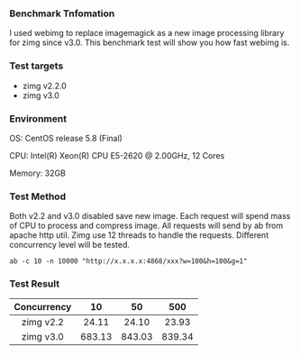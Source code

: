 ### Benchmark Tnfomation

I used webimg to replace imagemagick as a new image processing library for zimg since v3.0. This benchmark test will show you how fast webimg is.

### Test targets

- zimg v2.2.0
- zimg v3.0

### Environment

OS: CentOS release 5.8 (Final)

CPU: Intel(R) Xeon(R) CPU E5-2620 @ 2.00GHz, 12 Cores

Memory: 32GB

### Test Method

Both v2.2 and v3.0 disabled save new image. Each request will spend mass of CPU to process and compress image. All requests will send by ab from apache http util. Zimg use 12 threads to handle the requests. Different concurrency level will be tested.

```
ab -c 10 -n 10000 "http://x.x.x.x:4868/xxx?w=100&h=100&g=1"
```
### Test Result

| Concurrency     |10| 50 |  500  |
| :------:| :----: | :----: | :----:  |
| zimg v2.2  | 24.11 | 24.10 | 23.93 |
| zimg v3.0  | 683.13 | 843.03 | 839.34 |


